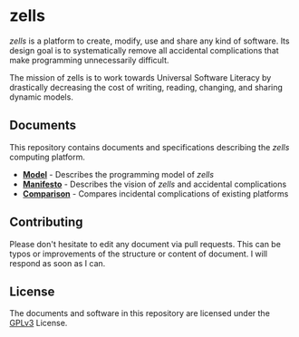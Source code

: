 # zells

*zells* is a platform to create, modify, use and share any kind of software. Its design goal is to systematically remove all accidental complications that make programming unnecessarily difficult.

The mission of zells is to work towards Universal Software Literacy by drastically decreasing the cost of writing, reading, changing, and sharing dynamic models.

## Documents

This repository contains documents and specifications describing the *zells* computing platform.

- **[Model](model.md)** - Describes the programming model of *zells*
- **[Manifesto](manifesto.md)** - Describes the vision of *zells* and accidental complications
- **[Comparison](https://rawgit.com/zells/core/master/comparison.html)** - Compares incidental complications of existing platforms


## Contributing

Please don't hesitate to edit any document via pull requests. This can be typos or improvements of the structure or content of document. I will respond as soon as I can.


## License

The documents and software in this repository are licensed under the [GPLv3] License.

[GPLv3]: http://www.gnu.org/licenses/gpl-3.0.html
